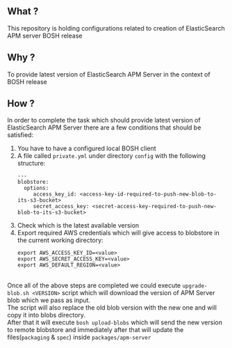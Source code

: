 ## What ?
This repository is holding configurations related to creation of ElasticSearch APM server BOSH release

## Why ?
To provide latest version of ElasticSearch APM Server in the context of BOSH release

## How ?
In order to complete the task which should provide latest version of ElasticSearch APM Server
there are a few conditions that should be satisfied:
1. You have to have a configured local BOSH client
2. A file called `private.yml` under directory `config` with the following structure:
    ```
    ---
    blobstore:
      options:
         access_key_id: <access-key-id-required-to-push-new-blob-to-its-s3-bucket>
         secret_access_key: <secret-access-key-required-to-push-new-blob-to-its-s3-bucket>
   ```
3. Check which is the latest available version 
4. Export required AWS credentials which will give access to blobstore in the current working directory:
    ```
   export AWS_ACCESS_KEY_ID=<value>
   export AWS_SECRET_ACCESS_KEY=<value>
   export AWS_DEFAULT_REGION=<value>
   ```

<br>Once all of the above steps are completed we could execute `upgrade-blob.sh <VERSION>` script which will download the version of APM Server blob which we pass as input.</br>
The script will also replace the old blob version with the new one and will copy it into blobs directory.
<br>After that it will execute `bosh upload-blobs` which will send the new version to remote blobstore and immediately after that will update the files(`packaging` & `spec`) inside `packages/apm-server`</br>
